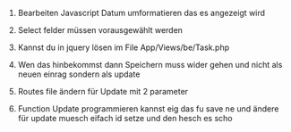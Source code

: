 1) Bearbeiten Javascript Datum umformatieren das es angezeigt wird
2) Select felder müssen vorausgewählt werden
3) Kannst du in jquery lösen im File App/Views/be/Task.php

4) Wen das hinbekommst dann Speichern muss wider gehen und nicht als neuen einrag sondern als update
5) Routes file ändern für Update mit 2 parameter
6) Function Update programmieren kannst eig das fu save ne und ändere für update muesch eifach id setze und den hesch es scho